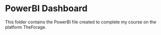 # PowerBI Dashboard
This folder contains the PowerBI file created to complete my course on the platform TheForage.
